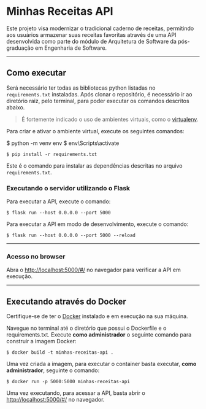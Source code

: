 # Minhas Receitas API

Este projeto visa modernizar o tradicional caderno de receitas, permitindo aos usuários armazenar suas receitas favoritas através de uma API desenvolvida como parte do módulo de Arquitetura de Software da pós-graduação em Engenharia de Software.

---
## Como executar 


Será necessário ter todas as bibliotecas python listadas no `requirements.txt` instaladas.
Após clonar o repositório, é necessário ir ao diretório raiz, pelo terminal, para poder executar os comandos descritos abaixo.

> É fortemente indicado o uso de ambientes virtuais, como o [virtualenv](https://virtualenv.pypa.io/en/latest/).

Para criar e ativar o ambiente virtual, execute os seguintes comandos:

$ python -m venv env
$ env\Scripts\activate

```
$ pip install -r requirements.txt
```

Este é o comando para instalar as dependências descritas no arquivo `requirements.txt`.

### Executando o servidor utilizando o Flask
Para executar a API, execute o comando:

```
$ flask run --host 0.0.0.0 --port 5000
```

Para executar a API em modo de desenvolvimento, execute o comando:

```
$ flask run --host 0.0.0.0 --port 5000 --reload
```
---
### Acesso no browser

Abra o [http://localhost:5000/#/](http://localhost:5000/#/) no navegador para verificar a API em execução.

---
## Executando através do Docker

Certifique-se de ter o [Docker](https://docs.docker.com/engine/install/) instalado e em execução na sua máquina.

Navegue no terminal até o diretório que possui o Dockerfile e o requirements.txt.
Execute **como administrador** o seguinte comando para construir a imagem Docker:
```
$ docker build -t minhas-receitas-api .  
```
Uma vez criada a imagem, para executar o container basta executar, **como administrador**, seguinte o comando:

```
$ docker run -p 5000:5000 minhas-receitas-api
```
Uma vez executando, para acessar a API, basta abrir o [http://localhost:5000/#/](http://localhost:5000/#/) no navegador.